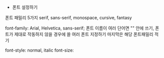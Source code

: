 - 폰트 설정하기

폰트 패밀리 5가지
serif, sans-serif, monospace, cursive, fantasy

font-family: Arial, Helvetica, sans-serif;
폰트 이름이 여러 단어면 "" 안에 쓰기, 폰트가 제대로 작동하지 않을 경우에 쓸 여러 폰트 지정하기
마지막은 해당 폰트패밀리 적기

font-style: normal, italic
font-size:

